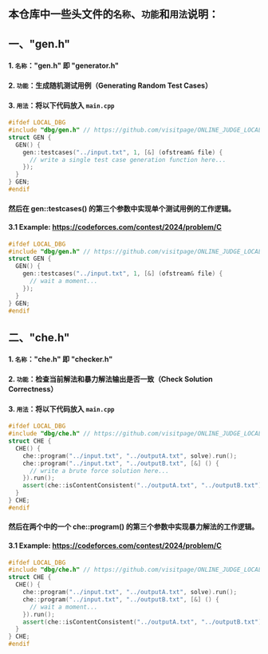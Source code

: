 ## 本仓库中一些头文件的`名称`、`功能`和`用法`说明：

## **一、"gen.h"** 
#### 1. `名称`："gen.h" 即 "generator.h"
#### 2. `功能`：生成随机测试用例（Generating Random Test Cases）
#### 3. `用法`：将以下代码放入 `main.cpp`
```cpp
#ifdef LOCAL_DBG  
#include "dbg/gen.h" // https://github.com/visitpage/ONLINE_JUDGE_LOCAL_DBG/blob/main/gen.h
struct GEN {  
  GEN() {  
    gen::testcases("../input.txt", 1, [&] (ofstream& file) {  
      // write a single test case generation function here...
    });  
  }  
} GEN;  
#endif
```
#### 然后在 gen::testcases() 的第三个参数中实现单个测试用例的工作逻辑。
#### 3.1 Example: https://codeforces.com/contest/2024/problem/C
```cpp
#ifdef LOCAL_DBG  
#include "dbg/gen.h" // https://github.com/visitpage/ONLINE_JUDGE_LOCAL_DBG/blob/main/gen.h
struct GEN {  
  GEN() {  
    gen::testcases("../input.txt", 1, [&] (ofstream& file) {  
      // wait a moment...
    });  
  }  
} GEN;  
#endif
```

## 二、"che.h"
#### 1. `名称`："che.h" 即 "checker.h"
#### 2. `功能`：检查当前解法和暴力解法输出是否一致（Check Solution Correctness）
#### 3. `用法`：将以下代码放入 `main.cpp`
```cpp
#ifdef LOCAL_DBG
#include "dbg/che.h" // https://github.com/visitpage/ONLINE_JUDGE_LOCAL_DBG/blob/main/che.h 
struct CHE {
  CHE() {
    che::program("../input.txt", "../outputA.txt", solve).run();
    che::program("../input.txt", "../outputB.txt", [&] () {
      // write a brute force solution here...
    }).run();
    assert(che::isContentConsistent("../outputA.txt", "../outputB.txt"));
  }
} CHE;
#endif
```
#### 然后在两个中的一个 che::program() 的第三个参数中实现暴力解法的工作逻辑。
#### 3.1 Example: https://codeforces.com/contest/2024/problem/C
```cpp
#ifdef LOCAL_DBG
#include "dbg/che.h" // https://github.com/visitpage/ONLINE_JUDGE_LOCAL_DBG/blob/main/che.h 
struct CHE {
  CHE() {
    che::program("../input.txt", "../outputA.txt", solve).run();
    che::program("../input.txt", "../outputB.txt", [&] () {
      // wait a moment...
    }).run();
    assert(che::isContentConsistent("../outputA.txt", "../outputB.txt"));
  }
} CHE;
#endif
```